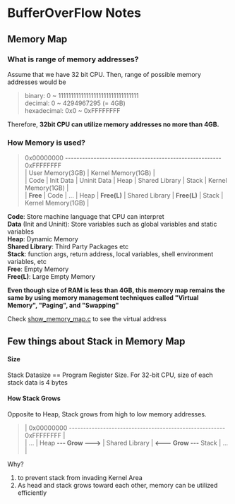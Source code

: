# BufferOverFlow Notes
## Memory Map
### What is range of memory addresses?

Assume that we have 32 bit CPU. Then, range of possible memory addresses would be   
> binary: 0 ~ 11111111111111111111111111111111  
> decimal: 0 ~ 4294967295 (= 4GB)  
> hexadecimal: 0x0 ~ 0xFFFFFFFF    
 
Therefore, **32bit CPU can utilize memory addresses no more than 4GB.**
 
 ### How Memory is used?
 
 > 0x00000000 ------------------------------------------------------- 0xFFFFFFFF  
 > | User Memory(3GB) | Kernel Memory(1GB) |  
 > | Code | Init Data | Uninit Data | Heap | Shared Library | Stack | Kernel Memory(1GB) |  
 > | **Free** | Code | ... | Heap | **Free(L)** | Shared Library | **Free(L)** | Stack | Kernel Memory(1GB) |  
 
**Code**: Store machine language that CPU can interpret  
**Data** (Init and Uninit): Store variables such as global variables and static variables  
**Heap**: Dynamic Memory  
**Shared Library**: Third Party Packages etc  
**Stack**: function args, return address, local variables, shell environment variables, etc  
**Free**: Empty Memory  
**Free(L)**: Large Empty Memory  

**Even though size of RAM is less than 4GB, this memory map remains the same by using memory management techniques called "Virtual Memory", "Paging", and "Swapping"**
   
Check [show_memory_map.c](https://github.com/swa770/sysprog/blob/master/bof/show_memory_map.c) to see the virtual address

## Few things about Stack in Memory Map
#### Size
Stack Datasize == Program Register Size. For 32-bit CPU, size of each stack data is 4 bytes
#### How Stack Grows
Opposite to Heap, Stack grows from high to low memory addresses.

> | 0x00000000 ------------------------------------------------------- 0xFFFFFFFF |   
> | ... | Heap **--- Grow --->** | Shared Library | **<--- Grow ---** Stack | ... |  

Why?
  1. to prevent stack from invading Kernel Area
  2. As head and stack grows toward each other, memory can be utilized efficiently
